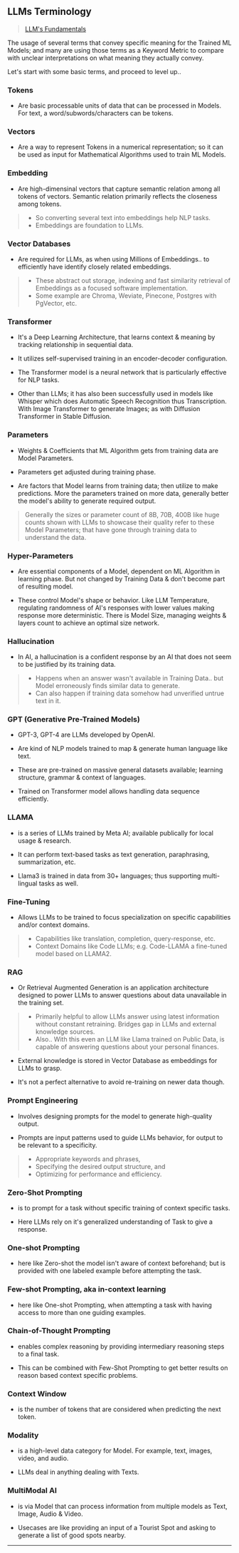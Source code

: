 
## LLMs Terminology

> [LLM's Fundamentals](./LLM-fundamentals.md)

The usage of several terms that convey specific meaning for the Trained ML Models; and many are using those terms as a Keyword Metric to compare with unclear interpretations on what meaning they actually convey.

Let's start with some basic terms, and proceed to level up..

### Tokens

* Are basic processable units of data that can be processed in Models. For text, a word/subwords/characters can be tokens.

### Vectors

* Are a way to represent Tokens in a numerical representation; so it can be used as input for Mathematical Algorithms used to train ML Models.

### Embedding

* Are high-dimensinal vectors that capture semantic relation among all tokens of vectors. Semantic relation primarily reflects the closeness among tokens.

> * So converting several text into embeddings help NLP tasks.
> * Embeddings are foundation to LLMs.

### Vector Databases

* Are required for LLMs, as when using Millions of Embeddings.. to efficiently have identify closely related embeddings.

> * These abstract out storage, indexing and fast similarity retrieval of Embeddings as a focused software implementation.
> * Some example are Chroma, Weviate, Pinecone, Postgres with PgVector, etc.

### Transformer

* It's a Deep Learning Architecture, that learns context & meaning by tracking relationship in sequential data.

* It utilizes self-supervised training in an encoder-decoder configuration.

* The Transformer model is a neural network that is particularly effective for NLP tasks.

* Other than LLMs; it has also been successfully used in models like Whisper which does Automatic Speech Recognition thus Transcription. With Image Transformer to generate Images; as with Diffusion Transformer in Stable Diffusion.

### Parameters

* Weights & Coefficients that ML Algorithm gets from training data are Model Parameters.

* Parameters get adjusted during training phase.

* Are factors that Model learns from training data; then utilize to make predictions. More the parameters trained on more data, generally better the model's ability to generate required output.

> Generally the sizes or parameter count of 8B, 70B, 400B like huge counts shown with LLMs to showcase their quality refer to these Model Parameters; that have gone through training data to understand the data.

### Hyper-Parameters

* Are essential components of a Model, dependent on ML Algorithm in learning phase. But not changed by Training Data & don't become part of resulting model.

* These control Model's shape or behavior. Like LLM Temperature, regulating randomness of AI's responses with lower values making response more deterministic. There is Model Size, managing weights & layers count to achieve an optimal size network.

### Hallucination

* In AI, a hallucination is a confident response by an AI that does not seem to be justified by its training data.

> * Happens when an answer wasn't available in Training Data.. but Model erroneously finds similar data to generate.
> * Can also happen if training data somehow had unverified untrue text in it.

### GPT (Generative Pre-Trained Models)

* GPT-3, GPT-4 are LLMs developed by OpenAI.

* Are kind of NLP models trained to map & generate human language like text.

* These are pre-trained on massive general datasets available; learning structure, grammar & context of languages.

* Trained on Transformer model allows handling data sequence efficiently.

### LLAMA

* is a series of LLMs trained by Meta AI; available publically for local usage & research.

* It can perform text-based tasks as text generation, paraphrasing, summarization, etc.

* Llama3 is trained in data from 30+ languages; thus supporting multi-lingual tasks as well.

### Fine-Tuning

* Allows LLMs to be trained to focus specialization on specific capabilities and/or context domains.

> * Capabilities like translation, completion, query-response, etc.
> * Context Domains like Code LLMs; e.g. Code-LLAMA a fine-tuned model based on LLAMA2.

### RAG

* Or Retrieval Augmented Generation is an application architecture designed to power LLMs to answer questions about data unavailable in the training set.

> * Primarily helpful to allow LLMs answer using latest information without constant retraining. Bridges gap in LLMs and external knowledge sources.
> * Also.. With this even an LLM like Llama trained on Public Data, is capable of answering questions about your personal finances.

* External knowledge is stored in Vector Database as embeddings for LLMs to grasp.

* It's not a perfect alternative to avoid re-training on newer data though.

### Prompt Engineering

* Involves designing prompts for the model to generate high-quality output.

* Prompts are input patterns used to guide LLMs behavior, for output to be relevant to a specificity.

> * Appropriate keywords and phrases,
> * Specifying the desired output structure, and
> * Optimizing for performance and efficiency.

### Zero-Shot Prompting

* is to prompt for a task without specific training of context specific tasks.

* Here LLMs rely on it's generalized understanding of Task to give a response.

### One-shot Prompting

* here like Zero-shot the model isn't aware of context beforehand; but is provided with one labeled example before attempting the task.

### Few-shot Prompting, aka in-context learning

* here like One-shot Prompting, when attempting a task with having access to more than one guiding examples.

### Chain-of-Thought Prompting

* enables complex reasoning by providing intermediary reasoning steps to a final task.

* This can be combined with Few-Shot Prompting to get better results on reason based context specific problems.

### Context Window

* is the number of tokens that are considered when predicting the next token.

### Modality

* is a high-level data category for Model. For example, text, images, video, and audio.

* LLMs deal in anything dealing with Texts.

### MultiModal AI

* is via Model that can process information from multiple models as Text, Image, Audio & Video.

* Usecases are like providing an input of a Tourist Spot and asking to generate a list of good spots nearby.


---
